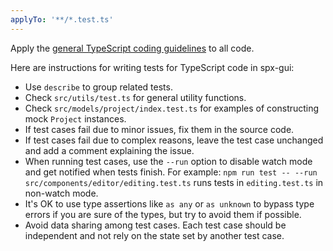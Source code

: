```yaml
---
applyTo: '**/*.test.ts'
---
```


Apply the [general TypeScript coding guidelines](./ts-coding.instructions.md) to all code.

Here are instructions for writing tests for TypeScript code in spx-gui:

* Use `describe` to group related tests.
* Check `src/utils/test.ts` for general utility functions.
* Check `src/models/project/index.test.ts` for examples of constructing mock `Project` instances.
* If test cases fail due to minor issues, fix them in the source code.
* If test cases fail due to complex reasons, leave the test case unchanged and add a comment explaining the issue.
* When running test cases, use the `--run` option to disable watch mode and get notified when tests finish. For example: `npm run test -- --run src/components/editor/editing.test.ts` runs tests in `editing.test.ts` in non-watch mode.
* It's OK to use type assertions like `as any` or `as unknown` to bypass type errors if you are sure of the types, but try to avoid them if possible.
* Avoid data sharing among test cases. Each test case should be independent and not rely on the state set by another test case.